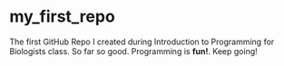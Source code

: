 # my_first_repo
The first GitHub Repo I created during Introduction to Programming for Biologists class.
So far so good. Programming is **fun!**. Keep going!
